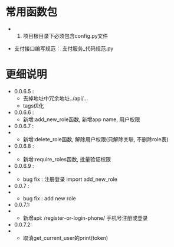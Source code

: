# 常用函数包

-
    1. 项目根目录下必须包含config.py文件

- 支付接口编写规范：
  支付服务_代码规范.py

# 更细说明

- 0.0.6.5 : 
  - 去掉地址中冗余地址../api/...
  - tags优化
- 0.0.6.6 :
  - 新增:add_new_role函数, 新增app name, 用户权限
- 0.0.6.7 : 
- - 新增:delete_role函数, 解除用户权限(只解除关联, 不删除role表)
- 0.0.6.8 : 
- - 新增:require_roles函数, 批量验证权限
- 0.0.6.9 : 
- - bug fix : 注册登录 import add_new_role
- 0.0.7 : 
- - bug fix : add new role
- 0.0.7.1:
- - 新增api: /register-or-login-phone/   手机号注册或登录
- 0.0.7.2:
- - 取消get_current_user的print(token)
